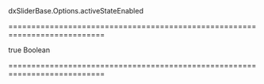 <!--id-->dxSliderBase.Options.activeStateEnabled<!--/id-->
===========================================================================
<!--default-->true<!--/default-->
<!--type-->Boolean<!--/type-->
===========================================================================

